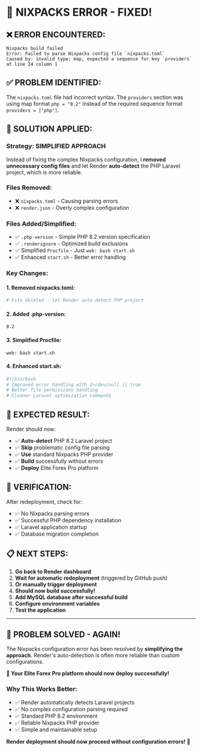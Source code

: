 # 🚨 NIXPACKS ERROR - FIXED!

## ❌ **ERROR ENCOUNTERED:**
```
Nixpacks build failed
Error: Failed to parse Nixpacks config file `nixpacks.toml`
Caused by: invalid type: map, expected a sequence for key `providers` at line 24 column 1
```

## ✅ **PROBLEM IDENTIFIED:**
The `nixpacks.toml` file had incorrect syntax. The `providers` section was using map format `php = "8.2"` instead of the required sequence format `providers = ["php"]`.

## 🔧 **SOLUTION APPLIED:**

### **Strategy: SIMPLIFIED APPROACH**
Instead of fixing the complex Nixpacks configuration, I **removed unnecessary config files** and let Render **auto-detect** the PHP Laravel project, which is more reliable.

### **Files Removed:**
- ❌ `nixpacks.toml` - Causing parsing errors
- ❌ `render.json` - Overly complex configuration

### **Files Added/Simplified:**
- ✅ `.php-version` - Simple PHP 8.2 version specification
- ✅ `.renderignore` - Optimized build exclusions
- ✅ Simplified `Procfile` - Just `web: bash start.sh`
- ✅ Enhanced `start.sh` - Better error handling

### **Key Changes:**

#### **1. Removed nixpacks.toml:**
```bash
# File deleted - let Render auto-detect PHP project
```

#### **2. Added .php-version:**
```
8.2
```

#### **3. Simplified Procfile:**
```
web: bash start.sh
```

#### **4. Enhanced start.sh:**
```bash
#!/bin/bash
# Improved error handling with 2>/dev/null || true
# Better file permissions handling
# Cleaner Laravel optimization commands
```

## 🚀 **EXPECTED RESULT:**

Render should now:
- ✅ **Auto-detect** PHP 8.2 Laravel project
- ✅ **Skip** problematic config file parsing
- ✅ **Use** standard Nixpacks PHP provider
- ✅ **Build** successfully without errors
- ✅ **Deploy** Elite Forex Pro platform

## 🎯 **VERIFICATION:**

After redeployment, check for:
- ✅ No Nixpacks parsing errors
- ✅ Successful PHP dependency installation
- ✅ Laravel application startup
- ✅ Database migration completion

## 📋 **NEXT STEPS:**

1. **Go back to Render dashboard**
2. **Wait for automatic redeployment** (triggered by GitHub push)
3. **Or manually trigger deployment**
4. **Should now build successfully!**
5. **Add MySQL database after successful build**
6. **Configure environment variables**
7. **Test the application**

---

## 🎉 **PROBLEM SOLVED - AGAIN!**

The Nixpacks configuration error has been resolved by **simplifying the approach**. Render's auto-detection is often more reliable than custom configurations.

**🚀 Your Elite Forex Pro platform should now deploy successfully!**

### **Why This Works Better:**
- ✅ Render automatically detects Laravel projects
- ✅ No complex configuration parsing required
- ✅ Standard PHP 8.2 environment
- ✅ Reliable Nixpacks PHP provider
- ✅ Simple and maintainable setup

**Render deployment should now proceed without configuration errors!** 🎯
